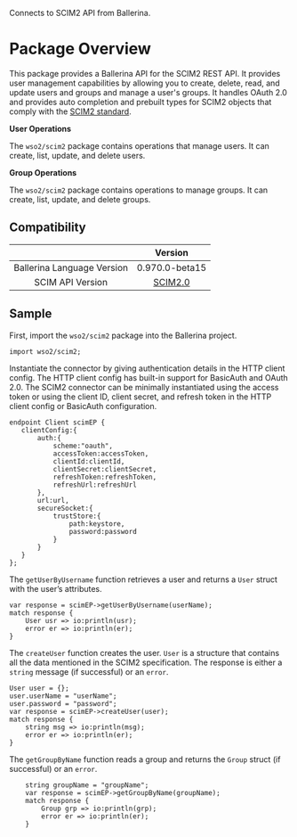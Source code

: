 Connects to SCIM2 API from Ballerina.

# Package Overview
 
This package provides a Ballerina API for the SCIM2 REST API. It provides user management capabilities by allowing you to create, delete, read, and update users and groups and manage a user's groups. It handles OAuth 2.0 and provides auto completion and prebuilt types for SCIM2 objects that comply with the [SCIM2 standard](http://www.simplecloud.info/).

**User Operations**

The `wso2/scim2` package contains operations that manage users. It can create, list, update, and delete users.

**Group Operations**

The `wso2/scim2` package contains operations to manage groups. It can create, list, update, and delete groups.

## Compatibility

|                                 |       Version                  |
|  :---------------------------:  |  :---------------------------: |
|  Ballerina Language Version     |   0.970.0-beta15               |
|  SCIM API Version               |   [SCIM2.0](https://tools.ietf.org/html/rfc7643#section-8.3)|

## Sample
First, import the `wso2/scim2` package into the Ballerina project.

```ballerina
import wso2/scim2;
```

Instantiate the connector by giving authentication details in the HTTP client config. The HTTP client config has built-in support for BasicAuth and OAuth 2.0. The SCIM2 connector can be minimally instantiated using the access token or using the client ID, client secret, and refresh token in the HTTP client config or BasicAuth configuration.

```ballerina
endpoint Client scimEP {
   clientConfig:{
       auth:{
           scheme:"oauth",
           accessToken:accessToken,
           clientId:clientId,
           clientSecret:clientSecret,
           refreshToken:refreshToken,
           refreshUrl:refreshUrl
       },
       url:url,
       secureSocket:{
           trustStore:{
               path:keystore,
               password:password
           }
       }
   }
};
```

The `getUserByUsername` function retrieves a user and returns a `User` struct with the user’s attributes.

```ballerina
var response = scimEP->getUserByUsername(userName);
match response {
    User usr => io:println(usr);
    error er => io:println(er);
}
```



The `createUser` function creates the user. `User` is a structure that contains all the data mentioned in the SCIM2 specification. The response is either a `string` message (if successful) or an `error`.

```ballerina
User user = {};
user.userName = "userName";
user.password = "password";
var response = scimEP->createUser(user);
match response {
    string msg => io:println(msg);
    error er => io:println(er);
}
```

The `getGroupByName` function reads a group and returns the `Group` struct (if successful) or an `error`.
```ballerina
    string groupName = "groupName";
    var response = scimEP->getGroupByName(groupName);
    match response {
        Group grp => io:println(grp);
        error er => io:println(er);
    }
```
